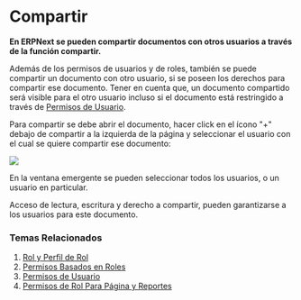 <!-- add-breadcrumbs -->
# Compartir

**En ERPNext se pueden compartir documentos con otros usuarios a través de la función compartir.**

Además de los permisos de usuarios y de roles, también se puede compartir un documento con otro usuario, si se poseen los derechos para compartir ese documento. Tener en cuenta que, un documento compartido será visible para el otro usuario incluso si el documento está restringido a través de [Permisos de Usuario](/docs/user/manual/es/setting-up/users-and-permissions/user-permissions).

Para compartir se debe abrir el documento, hacer click en el ícono "+" debajo de compartir a la izquierda de la página y seleccionar el usuario con el cual se quiere compartir ese documento: 

<img class="screenshot" src="{{docs_base_url}}/assets/img/setup/users/share.png">

En la ventana emergente se pueden seleccionar todos los usuarios, o un usuario en particular.

Acceso de lectura, escritura y derecho a compartir, pueden garantizarse a los usuarios para este documento.

### Temas Relacionados
1. [Rol y Perfil de Rol](/docs/user/manual/es/setting-up/users-and-permissions/role-and-role-profile)
1. [Permisos Basados en Roles](/docs/user/manual/es/setting-up/users-and-permissions/role-based-permissions)
1. [Permisos de Usuario](/docs/user/manual/es/setting-up/users-and-permissions/user-permissions)
1. [Permisos de Rol Para Página y Reportes](/docs/user/manual/es/setting-up/users-and-permissions/role-permission-for-page-and-report)
